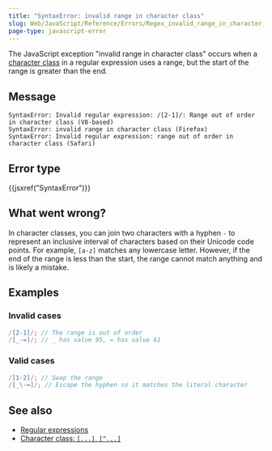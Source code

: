 ```yaml
---
title: "SyntaxError: invalid range in character class"
slug: Web/JavaScript/Reference/Errors/Regex_invalid_range_in_character_class
page-type: javascript-error
---
```




The JavaScript exception "invalid range in character class" occurs when a [character class](/Web/JavaScript/Reference/Regular_expressions/Character_class) in a regular expression uses a range, but the start of the range is greater than the end.

## Message

```plain
SyntaxError: Invalid regular expression: /[2-1]/: Range out of order in character class (V8-based)
SyntaxError: invalid range in character class (Firefox)
SyntaxError: Invalid regular expression: range out of order in character class (Safari)
```

## Error type

{{jsxref("SyntaxError")}}

## What went wrong?

In character classes, you can join two characters with a hyphen `-` to represent an inclusive interval of characters based on their Unicode code points. For example, `[a-z]` matches any lowercase letter. However, if the end of the range is less than the start, the range cannot match anything and is likely a mistake.

## Examples

### Invalid cases

```js example-bad
/[2-1]/; // The range is out of order
/[_-=]/; // _ has value 95, = has value 61
```

### Valid cases

```js example-good
/[1-2]/; // Swap the range
/[_\-=]/; // Escape the hyphen so it matches the literal character
```

## See also

- [Regular expressions](/Web/JavaScript/Reference/Regular_expressions)
- [Character class: `[...]`, `[^...]`](/Web/JavaScript/Reference/Regular_expressions/Character_class)

